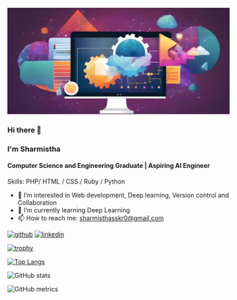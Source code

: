 
![I am GitHub Readme Generator's creator](https://github.com/sharmistha2021/sharmistha2021/blob/main/file.jpg?raw=true)
### Hi there 👋
### I'm Sharmistha
#### Computer Science and Engineering Graduate | Aspiring AI Engineer



Skills: PHP/ HTML / CSS / Ruby / Python

- 🔭 I’m interested in Web development, Deep learning, Version control and Collaboration
- 🌱 I’m currently learning Deep Learning
- 📫 How to reach me: sharmisthasskr0@gmail.com 


[<img src='https://cdn.jsdelivr.net/npm/simple-icons@3.0.1/icons/github.svg' alt='github' height='40'>](https://github.com/sharmistha2021)  [<img src='https://cdn.jsdelivr.net/npm/simple-icons@3.0.1/icons/linkedin.svg' alt='linkedin' height='40'>](https://www.linkedin.com/in/sharmistha/)  

[![trophy](https://github-profile-trophy.vercel.app/?username=sharmistha2021)](https://github.com/ryo-ma/github-profile-trophy)

[![Top Langs](https://github-readme-stats.vercel.app/api/top-langs/?username=sharmistha2021)](https://github.com/anuraghazra/github-readme-stats)

![GitHub stats](https://github-readme-stats.vercel.app/api?username=sharmistha2021&show_icons=true)  

![GitHub metrics](https://metrics.lecoq.io/sharmistha2021)  

